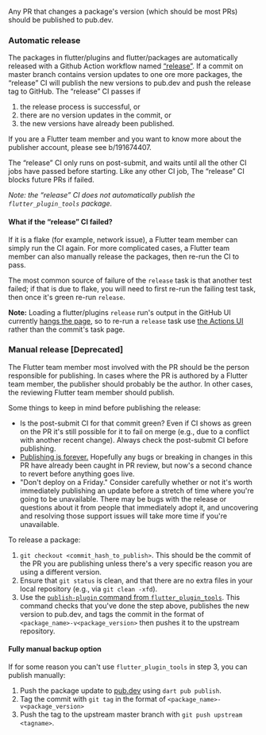 Any PR that changes a package's version (which should be most PRs) should be published
to pub.dev.

### Automatic release

The packages in flutter/plugins and flutter/packages are automatically released with a Github Action workflow named [“release”](https://github.com/flutter/plugins/blob/master/.github/workflows/release.yml). If a commit on master branch contains version updates to one ore more packages, the “release” CI will publish the new versions to pub.dev and push the release tag to GitHub. The “release” CI passes if
1. the release process is successful, or
2. there are no version updates in the commit, or
3. the new versions have already been published.  

If you are a Flutter team member and you want to know more about the publisher account, please see b/191674407.

The “release” CI only runs on post-submit, and waits until all the other CI jobs have passed before starting. Like any other CI job, The “release” CI blocks future PRs if failed. 

_Note: the “release” CI does not automatically publish the `flutter_plugin_tools` package._

#### What if the “release” CI failed?

If it is a flake (for example, network issue), a Flutter team member can simply run the CI again. For more complicated cases, a Flutter team member can also manually release the packages, then re-run the CI to pass.

The most common source of failure of the `release` task is that another test failed; if that is due to flake, you will need to first re-run the failing test task, then once it's green re-run `release`.

**Note:** Loading a flutter/plugins `release` run's output in the GitHub UI currently [hangs the page](https://github.com/flutter/flutter/issues/85127), so to re-run a `release` task use [the Actions UI](https://github.com/flutter/plugins/actions/workflows/release.yml) rather than the commit's task page.

### Manual release [Deprecated]

The Flutter team member most involved with the PR should be the person responsible
for publishing. In cases where the PR is authored by a Flutter team member, the
publisher should probably be the author. In other cases, the reviewing Flutter team
member should publish.

Some things to keep in mind before publishing the release:

- Is the post-submit CI for that commit green? Even if CI shows as green on
  the PR it's still possible for it to fail on merge (e.g., due to a
  conflict with another recent change). Always check the post-submit CI
  before publishing.
- [Publishing is
  forever.](https://dart.dev/tools/pub/publishing#publishing-is-forever)
  Hopefully any bugs or breaking in changes in this PR have already been caught
  in PR review, but now's a second chance to revert before anything goes live.
- "Don't deploy on a Friday." Consider carefully whether or not it's worth
  immediately publishing an update before a stretch of time where you're going
  to be unavailable. There may be bugs with the release or questions about it
  from people that immediately adopt it, and uncovering and resolving those
  support issues will take more time if you're unavailable.

To release a package:
1. `git checkout <commit_hash_to_publish>`. This should be the commit of the
  PR you are publishing unless there's a very specific reason you are using
  a different version.
1. Ensure that `git status` is clean, and that there are no extra files in
  your local repository (e.g., via `git clean -xfd`).
1. Use the [`publish-plugin` command from
  `flutter_plugin_tools`](https://github.com/flutter/plugins/blob/master/script/tool/README.md).
  This command checks that you've done the step above, publishes the new version to pub.dev,
  and tags the commit in the format of `<package_name>-v<package_version>` then pushes
  it to the upstream repository.

#### Fully manual backup option

If for some reason you can't use `flutter_plugin_tools` in step 3, you can publish manually:
  1. Push the package update to [pub.dev](https://pub.dev) using `dart pub publish`.
  2. Tag the commit with `git tag` in the format of `<package_name>-v<package_version>`
  3. Push the tag to the upstream master branch with `git push upstream <tagname>`.